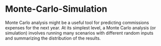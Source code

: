 # Monte-Carlo-Simulation
Monte Carlo analysis might be a useful tool for predicting commissions expenses for the next year. At its simplest level, a Monte Carlo analysis (or simulation) involves running many scenarios with different random inputs and summarizing the distribution of the results.
